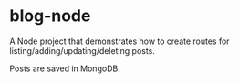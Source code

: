 # blog-node
<p>A Node project that demonstrates how to create routes for listing/adding/updating/deleting posts.</p>
<p>Posts are saved in MongoDB.</p>
